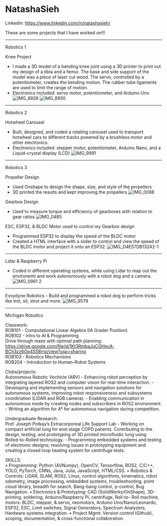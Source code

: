 # NatashaSieh

Linkedin: https://www.linkedin.com/in/natashasieh/

These are some projects that I have worked on!!!

___________________________________________________________________________________________________________
Robotics 1

  Knee Project
  - I made a 3D model of a bending knee joint using a 3D printer to print out my design of a tibia and a femur. The base and side support of the model was a piece of laser cut wood. The servo, controlled by a potentiometer, creates the bending motion. The rubber tube ligaments are used to limit the range of motion.
  - Electronics included: servo motor, potentiometer, and Arduino Uno
![IMG_8928](https://github.com/nzs2401/NatashaSieh/assets/116852829/667d3b5a-b089-4d6b-a870-40098bd894fa)
![IMG_8930](https://github.com/nzs2401/NatashaSieh/assets/116852829/7bf0b93f-4242-43ca-871f-c3b7eb558c68)

____________________________________________________________________________________________________________

Robotics 2

  Hotwheel Carousel
  - Built, designed, and coded a rotating carousel used to transport hotwheel cars to different tracks powered by a brushless motor and other electronics.
  - Electronics included: stepper motor, potentiometer, Arduino Nano, and a Liquid-crystal display (LCD)
![IMG_9991](https://github.com/nzs2401/NatashaSieh/assets/116852829/6af27fbb-3728-4e12-86d9-6606575f77b2)

____________________________________________________________________________________________________________

Robotics 3

  Propeller Design
  - Used Onshape to design the shape, size, and style of the propellers
  - 3D printed the results and kept improving the propellers
![IMG_0088](https://github.com/nzs2401/NatashaSieh/assets/116852829/1f879ac0-b2fa-4c52-9cc8-7111f495ebae)


  Gearbox Design
  - Used to measure torque and efficiency of gearboxes with relation to gear ratios
![IMG_0485](https://github.com/nzs2401/NatashaSieh/assets/116852829/6266e9a2-2dd5-4fa6-a868-54cec421087f)


  ESC, ESP32, & BLDC Motor used to control my Gearbox design
  - Programmed ESP32 to display the speed of the BLDC motor
  - Created a HTML interface with a slider to control and view the speed of the BLDC motor and project it onto an ESP32.
![IMG_D4E57DB13242-1](https://github.com/nzs2401/NatashaSieh/assets/116852829/89320a4b-0e3d-446b-b101-06ccfa04ef2d)

____________________________________________________________________________________________________________

  Lidar & Raspberry Pi
  - Coded in different operating systems, while using Lidar to map out the environemt and work autonomously with a robot dog and a camera.
![IMG_0961 2](https://github.com/nzs2401/NatashaSieh/assets/116852829/0b2b5edc-9c15-4ef7-9992-204816acd9dd)

____________________________________________________________________________________________________________

  Evoydyne Robotics
    - Build and programmed a robot dog to perform tricks like trot, sit, strot and more.
![IMG_9579](https://github.com/nzs2401/NatashaSieh/assets/116852829/be527347-5750-4eff-b451-d75f98652b06)

____________________________________________________________________________________________________________
Michigan Robotics

Classwork: <br>
  ROB101 - Computational Linear Algebra (IA Grader Position) <br>
  ROB102 - Intro to AI & Programming <br>
    Drive through maze with optimal path planning: https://drive.google.com/file/d/1Kt3RmbaJuCGHecA-BCh3zz6Op4S58rrp/view?usp=sharing <br>
  ROB103 - Robotics Mechanisms <br>
  ROB204 - Introduction to Human-Robot Systems <br>

Clubs/projects: <br>
  Autonomous Robotic Vechicle (ARV)
    -  Enhancing robot perception by integrating layered ROS2 and computer vision for real-time interaction.
    - Developing and implementing sensors and navigation solutions for autonomous systems, improving robot responsiveness and
      subsystems coordination (LiDAR and RGB camera).
    - Enabling communication in autonomous mode by creating nodes and subscribers in ROS2 environment.
    - Writing an algorithm for A* for autonomous navigation during competition.

Undergraduate Research: <br>
  Prof. Joseph Potkay’s Extracorporeal Life Support Lab
    - Working on compact artificial lung for end-stage COPD patients. Contributing to the design, testing, and prototyping of 3D printed
      microfluidic lung using Rolled-to-Rolled technology.
    - Programming embedded systems and testing of electronic designs; resolving issues in prototyping equipment and creating a closed
      loop heating system for centrifuge tests.


SKILLS: <br>
• Programming: Python (AI/Numpy), OpenCV, Tensorflow, ROS2, C/C++, YOLO, PyTorch, CNNs, Java, Julia, JavaScript,
HTML/CSS.
• Robotics & Controls: LiDAR, SLAM, ROS2, Linux, control algorithms, kinematics, robot odometry, image processing,
embedded systems, troubleshooting, point cloud library, breadth for search, Bang-bang control, p-control, Bug Navigation.
• Electronics & Prototyping: CAD (SolidWorks/OnShape), 3D-printing, soldering, Arduino/Raspberry Pi, centrifuge, Roll-to-
Roll machine, motors: BLDC, stepper, & servo, neomotors, Arduino Uno/Nano/Leonardo, ESP32, ESC, Limit switches, Signal
Generators, Spectrum Analyzers, Hardware systems integration.
• Project Mgmt: Version control (Github), scoping, documentation, & cross-functional collaboration.

